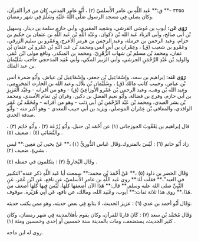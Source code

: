 ٣٣٥٥ -** ق:** عَبد اللَّهِ بن عامر الأَسلميّ (٢) ، أَبُو عامر المدني، كان من قرأ القرآن، وكان يصلي فِي مسجد الرسول صَلَّى اللَّهُ عَلَيْهِ وسَلَّمَ فِي شهر رمضان.

**رَوَى عَن:** أيوب بن مُوسَى القرشي، وسَعِيد المقبري، وأبي حازم سلمة بن دينار، وسهيل بْن أَبي صالح، وأبي الزناد عَبد الله بْن ذكوان، وعَبْد اللَّهِ بْن عَبد اللَّهِ بن عثمان بن حكيم بن حزام، وعبد الرحمن بن حرملة، وعبد الرحمن بن هرمز الأعرج، وعَمْرو بن سليم الزرقي، وعَمْرو بن شعيب (ق) ، وعِمْران بن أَبي أنس،ومحمد بْن عَبد اللَّهِ بْن عَمْرو بْن عثمان بْن عفان، ومحمد بْن مسلم بْن شهاب الزُّهْرِيّ، ومحمد بن المنكدر، ونافع مولى ابْن عُمَر، والوليد بْن عَبْدِ الرَّحْمَنِ الجرشي، وأبي الزبير المكي، وأبي عُبَيد المذحجي حاجب سُلَيْمان بن عبد الملك.

**رَوَى عَنه:** إبراهيم بن سعد، وإِسْمَاعِيل بْن جعفر، وإِسْمَاعِيل بْن عياش، وأَبُو ضمرة أنس بْن عياض، وحبيب كاتب مالك (ق) ، وسُلَيْمان بْن بلال، وعبد الله بن الحارث المخزومي، وعبد الله بْن وهب، وعبد الرحمن بْن عَمْرو الأَوزاعِيّ (ق) - وهو من أقرانه - وعَبْد الْعَزِيزِ بن أَبي حازم، وفرج بن فضالة، وأَبُو نعيم الفضل بن دكين، وقران بْن تمام الأسدي، ومحمد بْن بشر العبدي، ومحمد بْن عَبْد الرَّحْمَنِ بْن أَبي ذئب - وهو من أقرانه - ومُحَمَّد بْن عُمَر الواقدي، والمعافى بْن عِمْران الموصلي، ويزيد بن أَبي حبيب المعدي - وهو أكبر منه - وأَبُو صدقة الجدي.

قال إبراهيم بن يَعْقُوبَ الجوزجاني (١) عن أَحْمَد بْن حنبل، وأَبُو زُرْعَة (٢) ، وأَبُو حَاتِم (٣) ، والنَّسَائي (٤) : ضعيف (٥) .

زاد أَبُو حاتم (٦) : لَيْسَ بالمتروك.وَقَال عَباس الدُّورِيُّ (١) ،** عَنْ يحيى بْن مَعِين:** ليس بشيءٍ، ضعيف (٢) .

وقَال البُخارِيُّ (٣) : يتكلمون في حفظه (٤) .

وَقَال الحضر بن داود (٥) ،** عَنْ أَحْمَدَ بْنِ محمد:** سمعت أبا عَبد اللَّهِ ذكر عنده"التكبير في العبد"،** فقلت لَهُ:** روى عَبد اللَّهِ بن عامر الأَسلميّ، عن نافع، عَنِ ابْن عُمَر، عَنِ النَّبِيِّ صلى الله عليه وسلم.** قال:** هَذَا الآن أضعفها كلها، لَيْسَ فيها كلها أضعف من هَذَا،** روى هذا ثلاثة ثقات:** أيوب، وعُبَيد الله، ومالك، عن نافع، عَن أَبِي هُرَيْرة. موقوف.

وَقَال أَبُو أحمد بن عدي (٦) : عزيز الحديث، لا يتابع فِي بعض حديثه، وهو ممن يكتب حديثه.

وَقَال مُحَمَّد بْن سعد (٧) : كَانَ قارئا للقرآن، وكان يقوم بأهلالمدينة فِي شهر رمضان، وكان كثير الحديث، يستضعف، ومات بالمدينة سنة خمسين أو إحدى وخمسين ومئة (١) .

روى له ابن ماجه.